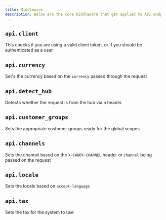 ```yaml
---
title: Middleware
description: Below are the core middleware that get applied to API endpoints
---
```


## `api.client`

This checks if you are using a valid client token, or if you should be authenticated as a user

## `api.currency`

Set's the currency based on the `currency` passed through the request


## `api.detect_hub`

Detects whether the request is from the hub via a header.

## `api.customer_groups`

Sets the appropriate customer groups ready for the global scopes

## `api.channels`

Sets the channel based on the `X-CANDY-CHANNEL` header or `channel` being passed on the request

## `api.locale`

Sets the locale based on `accept-language`

## `api.tax`

Sets the tax for the system to use